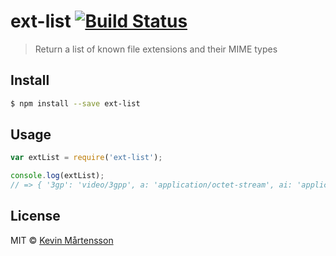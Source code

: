 # ext-list [![Build Status](https://travis-ci.org/kevva/ext-list.svg?branch=master)](https://travis-ci.org/kevva/ext-list)

> Return a list of known file extensions and their MIME types

## Install

```bash
$ npm install --save ext-list
```

## Usage

```js
var extList = require('ext-list');

console.log(extList);
// => { '3gp': 'video/3gpp', a: 'application/octet-stream', ai: 'application/postscript', ... }
```

## License

MIT © [Kevin Mårtensson](https://github.com/kevva)
